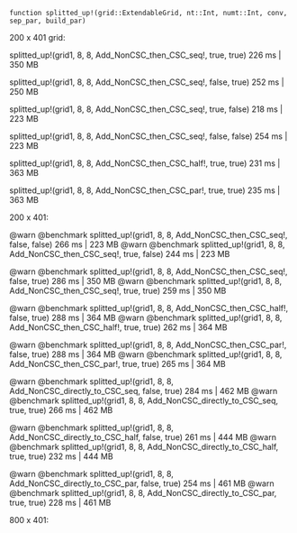 `function splitted_up!(grid::ExtendableGrid, nt::Int, numt::Int, conv, sep_par, build_par)`

200 x 401 grid:

splitted_up!(grid1, 8, 8, Add_NonCSC_then_CSC_seq!, true, true)
226 ms | 350 MB

splitted_up!(grid1, 8, 8, Add_NonCSC_then_CSC_seq!, false, true)
252 ms | 250 MB

splitted_up!(grid1, 8, 8, Add_NonCSC_then_CSC_seq!, true, false)
218 ms | 223 MB

splitted_up!(grid1, 8, 8, Add_NonCSC_then_CSC_seq!, false, false)
254 ms | 223 MB

splitted_up!(grid1, 8, 8, Add_NonCSC_then_CSC_half!, true, true)
231 ms | 363 MB

splitted_up!(grid1, 8, 8, Add_NonCSC_then_CSC_par!, true, true)
235 ms | 363 MB

200 x 401:


@warn @benchmark splitted_up!(grid1, 8, 8, Add_NonCSC_then_CSC_seq!, false, false)
266 ms | 223 MB
@warn @benchmark splitted_up!(grid1, 8, 8, Add_NonCSC_then_CSC_seq!, true, false)
244 ms | 223 MB

@warn @benchmark splitted_up!(grid1, 8, 8, Add_NonCSC_then_CSC_seq!, false, true)
286 ms | 350 MB
@warn @benchmark splitted_up!(grid1, 8, 8, Add_NonCSC_then_CSC_seq!, true, true)
259 ms | 350 MB

@warn @benchmark splitted_up!(grid1, 8, 8, Add_NonCSC_then_CSC_half!, false, true)
288 ms | 364 MB
@warn @benchmark splitted_up!(grid1, 8, 8, Add_NonCSC_then_CSC_half!, true, true)
262 ms | 364 MB

@warn @benchmark splitted_up!(grid1, 8, 8, Add_NonCSC_then_CSC_par!, false, true)
288 ms | 364 MB
@warn @benchmark splitted_up!(grid1, 8, 8, Add_NonCSC_then_CSC_par!, true, true)
265 ms | 364 MB

@warn @benchmark splitted_up!(grid1, 8, 8, Add_NonCSC_directly_to_CSC_seq, false, true)
284 ms | 462 MB
@warn @benchmark splitted_up!(grid1, 8, 8, Add_NonCSC_directly_to_CSC_seq, true, true)
266 ms | 462 MB

@warn @benchmark splitted_up!(grid1, 8, 8, Add_NonCSC_directly_to_CSC_half, false, true)
261 ms | 444 MB
@warn @benchmark splitted_up!(grid1, 8, 8, Add_NonCSC_directly_to_CSC_half, true, true)
232 ms | 444 MB

@warn @benchmark splitted_up!(grid1, 8, 8, Add_NonCSC_directly_to_CSC_par, false, true)
254 ms | 461 MB
@warn @benchmark splitted_up!(grid1, 8, 8, Add_NonCSC_directly_to_CSC_par, true, true)
228 ms | 461 MB

800 x 401:



